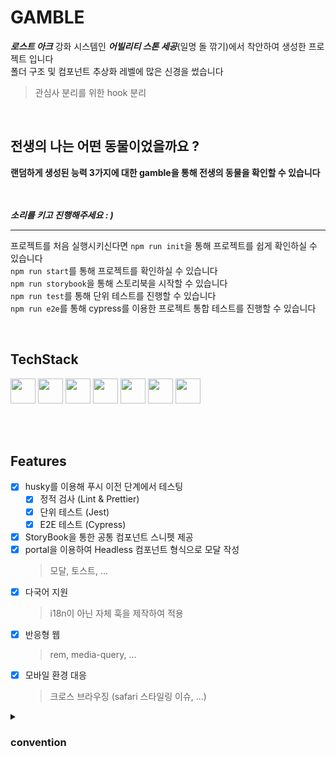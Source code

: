 # GAMBLE

**_로스트 아크_** 강화 시스템인 **_어빌리티 스톤 세공_**(일명 돌 깎기)에서 착안하여 생성한 프로젝트 입니다<br>
폴더 구조 및 컴포넌트 추상화 레벨에 많은 신경을 썼습니다

> 관심사 분리를 위한 hook 분리

<br>

<h2>전생의 나는 어떤 동물이었을까요 ?</h2>
<strong>랜덤하게 생성된 능력 3가지에 대한 gamble을 통해 전생의 동물을 확인할 수 있습니다</strong>
<br><br><br>

**_소리를 키고 진행해주세요 : )_**

<hr>

프로젝트를 처음 실행시키신다면 `npm run init`을 통해 프로젝트를 쉽게 확인하실 수 있습니다<br>
`npm run start`를 통해 프로젝트를 확인하실 수 있습니다<br>
`npm run storybook`을 통해 스토리북을 시작할 수 있습니다<br>
`npm run test`를 통해 단위 테스트를 진행할 수 있습니다<br>
`npm run e2e`를 통해 cypress를 이용한 프로젝트 통합 테스트를 진행할 수 있습니다

<br>

## TechStack

<div>
  <img src="https://user-images.githubusercontent.com/82315118/209645740-10b5a4b9-adae-4b31-99f4-d0044815874f.png" width="40" height="40" />
  <img src="https://user-images.githubusercontent.com/82315118/209647084-c525618b-9083-42bb-87a0-a68bcd06481d.png" width="40" height="40" />
  <img src="https://user-images.githubusercontent.com/82315118/209645824-053823d7-d2c9-4826-8c57-c11f9ccab1d9.png" width="40" height="40" />
  <img src="https://user-images.githubusercontent.com/82315118/212472213-cdef876a-2a1c-45a0-bbf6-0711a41b7f9d.jpg" width="40" height="40" />
  <img src="https://user-images.githubusercontent.com/82315118/209647244-6a64e70c-e2f9-4a4e-a291-cbb781627519.png" width="40" height="40" />
  <img src="https://user-images.githubusercontent.com/82315118/209647209-f2931ed3-b736-4cb1-b525-65347e2b6e14.png" width="40" height="40" />
  <img src="https://user-images.githubusercontent.com/82315118/209647166-a36b57b5-61dc-4e08-8406-b8764eb9d940.png" width="40" height="40" />
</div>

<br><br>

## Features

- [x] husky를 이용해 푸시 이전 단계에서 테스팅
  - [x] 정적 검사 (Lint & Prettier)
  - [x] 단위 테스트 (Jest)
  - [x] E2E 테스트 (Cypress)
- [x] StoryBook을 통한 공통 컴포넌트 스니펫 제공
- [x] portal을 이용하여 Headless 컴포넌트 형식으로 모달 작성
  > 모달, 토스트, ...
- [x] 다국어 지원
  > i18n이 아닌 자체 훅을 제작하여 적용
- [x] 반응형 웹
  > rem, media-query, ...
- [x] 모바일 환경 대응
  > 크로스 브라우징 (safari 스타일링 이슈, ...)

<details>
  <summary>
    <h3>convention</h3>
  </summary>
    <h3>commit message</h3>
      
          Gitmoji를 사용하였습니다

          📦️ 패키지 설정
          ✨ 신규 기능
          ✅ 테스트 코드
          ♻️ 리팩터링
          📝 문서 작성
          🎨 스타일링
          🐛 오류 수정

<hr>

<h3>
  branch
</h3>

```
  label / author / main
```

ex) `feat` / `wj` / `set-up-project`

<hr>

<h3>
  interface & model
</h3>

```
`~Schema` : API response 모델

`~Props` : 컴포넌트 인터페이스

`~Type` : client-side 데이터 모델

상수: UPPER_CASE
컴포넌트, 타입: PascalCase
ETC: camelCase
```

</details>
